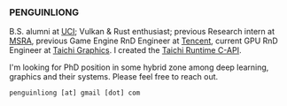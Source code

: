 ### PENGUINLIONG

B.S. alumni at [UCI](https://uci.edu); Vulkan & Rust enthusiast; previous Research intern at [MSRA](https://github.com/microsoft), previous Game Engine RnD Engineer at [Tencent](https://github.com/Tencent), current GPU RnD Engineer at [Taichi Graphics](https://github.com/taichi-dev). I created the [Taichi Runtime C-API](https://docs.taichi-lang.org/docs/taichi_core).

I'm looking for PhD position in some hybrid zone among deep learning, graphics and their systems. Please feel free to reach out.

```
penguinliong [at] gmail [dot] com
```
